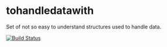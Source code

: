 tohandledatawith
================

Set of not so easy to understand structures used to handle data.

[![Build Status](https://travis-ci.org/purbon/tohandledatawith.svg?branch=master)](https://travis-ci.org/purbon/tohandledatawith)
